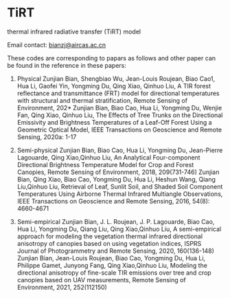 # TiRT
thermal infrared radiative transfer (TiRT) model

Email contact: bianzj@aircas.ac.cn

These codes are corresponding to papars as follows and other paper can be found in the reference in these papers:

1) Physical
Zunjian Bian, Shengbiao Wu, Jean-Louis Roujean, Biao Cao1, Hua Li, Gaofei Yin, Yongming Du, Qing Xiao, Qinhuo Liu,
A TIR forest reflectance and transmittance (FRT) model for directional temperatures with structural and thermal stratification, Remote Sensing of Environment, 202* 
Zunjian Bian, Biao Cao, Hua Li, Yongming Du, Wenjie Fan, Qing Xiao, Qinhuo Liu,
The Effects of Tree Trunks on the Directional Emissivity and Brightness Temperatures of a Leaf-Off Forest Using a Geometric Optical Model, IEEE Transactions on Geoscience and Remote Sensing, 2020a: 1-17

2) Semi-physical
Zunjian Bian, Biao Cao, Hua Li, Yongming Du, Jean-Pierre Lagouarde, Qing Xiao,Qinhuo Liu, 
An Analytical Four-component Directional Brightness Temperature Model for Crop and Forest Canopies, Remote Sensing of Environment, 2018, 209(731-746)
Zunjian Bian, Qing Xiao, Biao Cao, Yongming Du, Hua Li, Heshun Wang, Qiang Liu,Qinhuo Liu,
Retrieval of Leaf, Sunlit Soil, and Shaded Soil Component Temperatures Using Airborne Thermal Infrared Multiangle Observations, IEEE Transactions on Geoscience and Remote Sensing, 2016, 54(8): 4660-4671

3) Semi-empirical
Zunjian Bian, J. L. Roujean, J. P. Lagouarde, Biao Cao, Hua Li, Yongming Du, Qiang Liu, Qing Xiao,Qinhuo Liu, 
A semi-empirical approach for modeling the vegetation thermal infrared directional anisotropy of canopies based on using vegetation indices, ISPRS Journal of Photogrammetry and Remote Sensing, 2020, 160(136-148)
Zunjian Bian, Jean-Louis Roujean, Biao Cao, Yongming Du, Hua Li, Philippe Gamet, Junyong Fang, Qing Xiao,Qinhuo Liu,
Modeling the directional anisotropy of fine-scale TIR emissions over tree and crop canopies based on UAV measurements, Remote Sensing of Environment, 2021, 252(112150)
